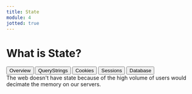 ```yaml
---
title: State
module: 4
jotted: true
---
```


# What is State?

<div class="tab">
  <button class="tablinks active" onclick="openTab(event, 'Overview')">Overview</button>
  <button class="tablinks" onclick="openTab(event, 'Querystrings')">QueryStrings</button>
 <button class="tablinks" onclick="openTab(event, 'Cookies')">Cookies</button>
 <button class="tablinks" onclick="openTab(event, 'Sessions')">Sessions</button>
 <button class="tablinks" onclick="openTab(event, 'Database')">Database</button>
 
</div>

<div id="Overview" class="tabcontent" style="display:block">
The web doesn't have state because of the high volume of users would decimate the memory on our servers.
</div>
<div id="Querystrings" class="tabcontent">
</div>
<div id="Cookies" class="tabcontent">
</div>
<div id="Sessions" class="tabcontent">
</div>
<div id="Database" class="tabcontent">
</div>

